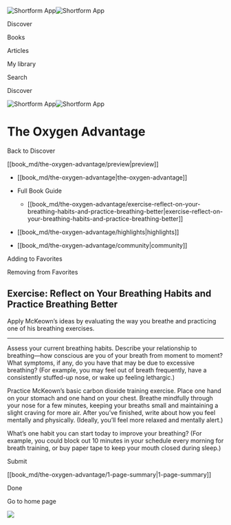 ![Shortform App](/img/logo.36a2399e.svg)![Shortform App](/img/logo-dark.70c1b072.svg)

Discover

Books

Articles

My library

Search

Discover

![Shortform App](/img/logo.36a2399e.svg)![Shortform App](/img/logo-dark.70c1b072.svg)

# The Oxygen Advantage

Back to Discover

[[book_md/the-oxygen-advantage/preview|preview]]

  * [[book_md/the-oxygen-advantage|the-oxygen-advantage]]
  * Full Book Guide

    * [[book_md/the-oxygen-advantage/exercise-reflect-on-your-breathing-habits-and-practice-breathing-better|exercise-reflect-on-your-breathing-habits-and-practice-breathing-better]]
  * [[book_md/the-oxygen-advantage/highlights|highlights]]
  * [[book_md/the-oxygen-advantage/community|community]]



Adding to Favorites 

Removing from Favorites 

## Exercise: Reflect on Your Breathing Habits and Practice Breathing Better

Apply McKeown’s ideas by evaluating the way you breathe and practicing one of his breathing exercises.

* * *

Assess your current breathing habits. Describe your relationship to breathing—how conscious are you of your breath from moment to moment? What symptoms, if any, do you have that may be due to excessive breathing? (For example, you may feel out of breath frequently, have a consistently stuffed-up nose, or wake up feeling lethargic.)

Practice McKeown’s basic carbon dioxide training exercise. Place one hand on your stomach and one hand on your chest. Breathe mindfully through your nose for a few minutes, keeping your breaths small and maintaining a slight craving for more air. After you’ve finished, write about how you feel mentally and physically. (Ideally, you’ll feel more relaxed and mentally alert.)

What’s one habit you can start today to improve your breathing? (For example, you could block out 10 minutes in your schedule every morning for breath training, or buy paper tape to keep your mouth closed during sleep.)

Submit 

[[book_md/the-oxygen-advantage/1-page-summary|1-page-summary]]

Done

Go to home page 

![](https://bat.bing.com/action/0?ti=56018282&Ver=2&mid=f0d7eef1-d9ab-4bb9-9767-7bf2b6903d60&sid=1711133063fa11eebdec89a8b8ae3bbc&vid=171147a063fa11eea7440fcfeb230d96&vids=0&msclkid=N&pi=0&lg=en-US&sw=800&sh=600&sc=24&nwd=1&tl=Shortform%20%7C%20Book&p=https%3A%2F%2Fwww.shortform.com%2Fapp%2Fbook%2Fthe-oxygen-advantage%2Fexercise-reflect-on-your-breathing-habits-and-practice-breathing-better&r=&lt=301&evt=pageLoad&sv=1&rn=948046)
